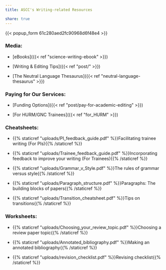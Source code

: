 ```yaml
---
title: ASCC's Writing-related Resources

share: true
---
```

{{< popup_form 61c280aed2fc90968d6f48e4 >}}

### Media:

* [eBooks]({{< ref "science-writing-ebook" >}})

* [Writing & Editing Tips]({{< ref "post/" >}})

* [The Neutral Language Thesaurus]({{< ref "neutral-language-thesaurus" >}})

### Paying for Our Services:

* [Funding Options]({{< ref "post/pay-for-academic-editing" >}})

* [For HURM/GNC Trainees]({{< ref "for_HURM" >}})

### Cheatsheets:
* {{% staticref "uploads/PI_feedback_guide.pdf" %}}Facilitating trainee writing (For PIs){{% /staticref %}}


* {{% staticref "uploads/Trainee_feedback_guide.pdf" %}}Incorporating feedback to improve your writing (For Trainees){{% /staticref %}}


* {{% staticref "uploads/Grammar_v_Style.pdf" %}}The rules of grammar versus style{{% /staticref %}}


* {{% staticref "uploads/Paragraph_structure.pdf" %}}Paragraphs: The building blocks of papers{{% /staticref %}}


* {{% staticref "uploads/Transition_cheatsheet.pdf" %}}Tips on transitions{{% /staticref %}}


### Worksheets:
* {{% staticref "uploads/Choosing_your_review_topic.pdf" %}}Choosing a review paper topic{{% /staticref %}}


* {{% staticref "uploads/Annotated_bibliography.pdf" %}}Making an annotated bibliography{{% /staticref %}}


* {{% staticref "uploads/revision_checklist.pdf" %}}Revising checklist{{% /staticref %}}

